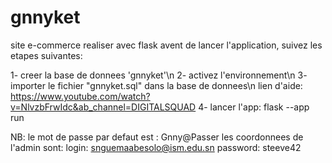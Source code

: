 # gnnyket
site e-commerce realiser avec flask
avent de lancer l'application, suivez les etapes suivantes:

1- creer la base de donnees 'gnnyket'\n
2- activez l'environnement\n
3- importer le fichier "gnnyket.sql" dans la base de donnees\n
    lien d'aide: https://www.youtube.com/watch?v=NlvzbFrwIdc&ab_channel=DIGITALSQUAD
4- lancer l'app: flask --app run


NB:
    le mot de passe par defaut est : Gnny@Passer
    les coordonnees de l'admin sont:
        login: snguemaabesolo@ism.edu.sn
        password: steeve42
